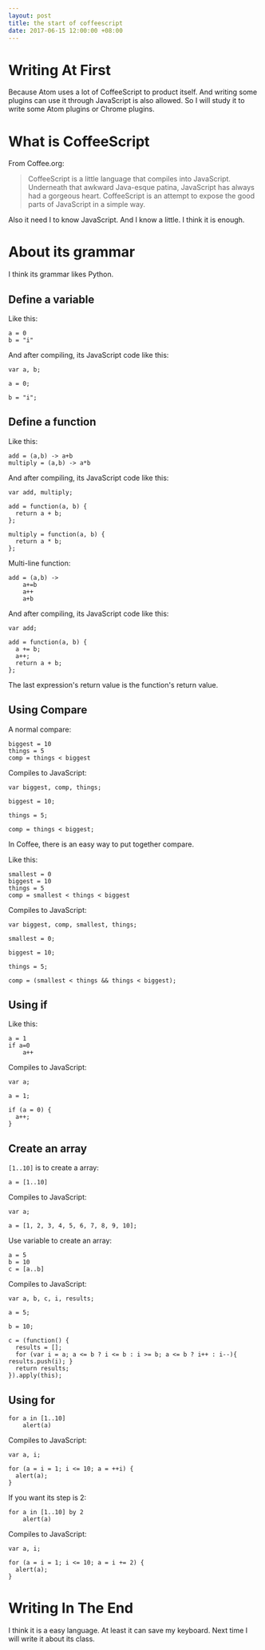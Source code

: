 ```yaml
---
layout: post
title: the start of coffeescript
date: 2017-06-15 12:00:00 +08:00
---
```


# Writing At First
Because Atom uses a lot of CoffeeScript to product itself. And writing some plugins can use it through JavaScript is also allowed. So I will study it to write some Atom plugins or Chrome plugins.

# What is CoffeeScript
From Coffee.org:
> CoffeeScript is a little language that compiles into JavaScript. Underneath that awkward Java-esque patina, JavaScript has always had a gorgeous heart. CoffeeScript is an attempt to expose the good parts of JavaScript in a simple way.

Also it need I to know JavaScript. And I know a little. I think it is enough.

# About its grammar
I think its grammar likes Python.
## Define a variable
Like this:
```
a = 0
b = "i"
```
And after compiling, its JavaScript code like this:
```
var a, b;

a = 0;

b = "i";
```
## Define a function
Like this:
```
add = (a,b) -> a+b
multiply = (a,b) -> a*b
```
And after compiling, its JavaScript code like this:
```
var add, multiply;

add = function(a, b) {
  return a + b;
};

multiply = function(a, b) {
  return a * b;
};
```
Multi-line function:
```
add = (a,b) ->
    a+=b
    a++
    a+b
```
And after compiling, its JavaScript code like this:
```
var add;

add = function(a, b) {
  a += b;
  a++;
  return a + b;
};
```
The last expression's return value is the function's return value.
## Using Compare
A normal compare:
```
biggest = 10
things = 5
comp = things < biggest
```
Compiles to JavaScript:
```
var biggest, comp, things;

biggest = 10;

things = 5;

comp = things < biggest;
```
In Coffee, there is an easy way to put together compare.

Like this:
```
smallest = 0
biggest = 10
things = 5
comp = smallest < things < biggest
```
Compiles to JavaScript:
```
var biggest, comp, smallest, things;

smallest = 0;

biggest = 10;

things = 5;

comp = (smallest < things && things < biggest);
```
## Using if
Like this:
```
a = 1
if a=0
    a++
```
Compiles to JavaScript:
```
var a;

a = 1;

if (a = 0) {
  a++;
}
```
## Create an array

`[1..10]` is to create a array:
```
a = [1..10]
```
Compiles to JavaScript:
```
var a;

a = [1, 2, 3, 4, 5, 6, 7, 8, 9, 10];
```
Use variable to create an array:
```
a = 5
b = 10
c = [a..b]
```
Compiles to JavaScript:
```
var a, b, c, i, results;

a = 5;

b = 10;

c = (function() {
  results = [];
  for (var i = a; a <= b ? i <= b : i >= b; a <= b ? i++ : i--){ results.push(i); }
  return results;
}).apply(this);
```
## Using for
```
for a in [1..10]
    alert(a)
```
Compiles to JavaScript:
```
var a, i;

for (a = i = 1; i <= 10; a = ++i) {
  alert(a);
}
```
If you want its step is 2:
```
for a in [1..10] by 2
    alert(a)
```
Compiles to JavaScript:
```
var a, i;

for (a = i = 1; i <= 10; a = i += 2) {
  alert(a);
}
```
# Writing In The End
I think it is a easy language. At least it can save my keyboard. Next time I will write it about its class.
